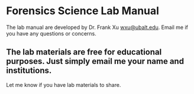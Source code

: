 # Forensics Science Lab Manual 

The lab manual are developed by Dr. Frank Xu wxu@ubalt.edu. Email me if you have any questions or concerns.

## The lab materials are free for educational purposes. Just simply email me your name and institutions. 

Let me know if you have lab materials to share.
